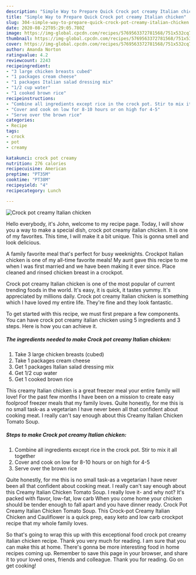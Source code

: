 ```yaml
---
description: "Simple Way to Prepare Quick Crock pot creamy Italian chicken"
title: "Simple Way to Prepare Quick Crock pot creamy Italian chicken"
slug: 304-simple-way-to-prepare-quick-crock-pot-creamy-italian-chicken
date: 2020-08-22T05:29:05.780Z
image: https://img-global.cpcdn.com/recipes/5769563372781568/751x532cq70/crock-pot-creamy-italian-chicken-recipe-main-photo.jpg
thumbnail: https://img-global.cpcdn.com/recipes/5769563372781568/751x532cq70/crock-pot-creamy-italian-chicken-recipe-main-photo.jpg
cover: https://img-global.cpcdn.com/recipes/5769563372781568/751x532cq70/crock-pot-creamy-italian-chicken-recipe-main-photo.jpg
author: Amanda Norton
ratingvalue: 4.2
reviewcount: 2243
recipeingredient:
- "3 large chicken breasts cubed"
- "1 packages cream cheese"
- "1 packages Italian salad dressing mix"
- "1/2 cup water"
- "1 cooked brown rice"
recipeinstructions:
- "Combine all ingredients except rice in the crock pot. Stir to mix it all together"
- "Cover and cook on low for 8-10 hours or on high for 4-5"
- "Serve over the brown rice"
categories:
- Recipe
tags:
- crock
- pot
- creamy

katakunci: crock pot creamy 
nutrition: 276 calories
recipecuisine: American
preptime: "PT35M"
cooktime: "PT38M"
recipeyield: "4"
recipecategory: Lunch

---
```



![Crock pot creamy Italian chicken](https://img-global.cpcdn.com/recipes/5769563372781568/751x532cq70/crock-pot-creamy-italian-chicken-recipe-main-photo.jpg)

Hello everybody, it's John, welcome to my recipe page. Today, I will show you a way to make a special dish, crock pot creamy italian chicken. It is one of my favorites. This time, I will make it a bit unique. This is gonna smell and look delicious.

A family favorite meal that&#39;s perfect for busy weeknights. Crockpot Italian chicken is one of my all-time favorite meals! My aunt gave this recipe to me when I was first married and we have been making it ever since. Place cleaned and rinsed chicken breast in a crockpot.

Crock pot creamy Italian chicken is one of the most popular of current trending foods in the world. It's easy, it is quick, it tastes yummy. It's appreciated by millions daily. Crock pot creamy Italian chicken is something which I have loved my entire life. They're fine and they look fantastic.


To get started with this recipe, we must first prepare a few components. You can have crock pot creamy italian chicken using 5 ingredients and 3 steps. Here is how you can achieve it.

<!--inarticleads1-->

##### The ingredients needed to make Crock pot creamy Italian chicken:

1. Take 3 large chicken breasts (cubed)
1. Take 1 packages cream cheese
1. Get 1 packages Italian salad dressing mix
1. Get 1/2 cup water
1. Get 1 cooked brown rice


This creamy Italian chicken is a great freezer meal your entire family will love! For the past few months I have been on a mission to create easy foolproof freezer meals that my family loves. Quite honestly, for me this is no small task-as a vegetarian I have never been all that confident about cooking meat. I really can&#39;t say enough about this Creamy Italian Chicken Tomato Soup. 

<!--inarticleads2-->

##### Steps to make Crock pot creamy Italian chicken:

1. Combine all ingredients except rice in the crock pot. Stir to mix it all together
1. Cover and cook on low for 8-10 hours or on high for 4-5
1. Serve over the brown rice


Quite honestly, for me this is no small task-as a vegetarian I have never been all that confident about cooking meat. I really can&#39;t say enough about this Creamy Italian Chicken Tomato Soup. I really love it- and why not? It&#39;s packed with flavor, low-fat, low carb When you come home your chicken should be tender enough to fall apart and you have dinner ready. Crock Pot Creamy Italian Chicken Tomato Soup. This Crock-pot Creamy Italian Chicken and Cauliflower is a quick prep, easy keto and low carb crockpot recipe that my whole family loves. 

So that's going to wrap this up with this exceptional food crock pot creamy italian chicken recipe. Thank you very much for reading. I am sure that you can make this at home. There's gonna be more interesting food in home recipes coming up. Remember to save this page in your browser, and share it to your loved ones, friends and colleague. Thank you for reading. Go on get cooking!
